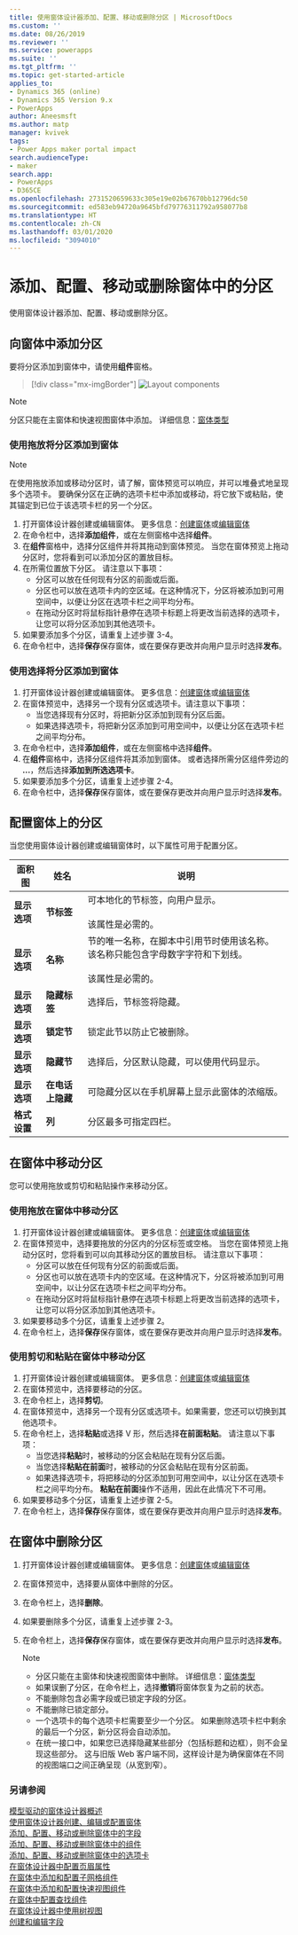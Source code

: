 ```yaml
---
title: 使用窗体设计器添加、配置、移动或删除分区 | MicrosoftDocs
ms.custom: ''
ms.date: 08/26/2019
ms.reviewer: ''
ms.service: powerapps
ms.suite: ''
ms.tgt_pltfrm: ''
ms.topic: get-started-article
applies_to:
- Dynamics 365 (online)
- Dynamics 365 Version 9.x
- PowerApps
author: Aneesmsft
ms.author: matp
manager: kvivek
tags:
- Power Apps maker portal impact
search.audienceType:
- maker
search.app:
- PowerApps
- D365CE
ms.openlocfilehash: 2731520659633c305e19e02b67670bb12796dc50
ms.sourcegitcommit: ed583eb94720a9645bfd79776311792a958077b8
ms.translationtype: HT
ms.contentlocale: zh-CN
ms.lasthandoff: 03/01/2020
ms.locfileid: "3094010"
---
```

# <a name="add-configure-move-or-delete-sections-on-a-form"></a>添加、配置、移动或删除窗体中的分区 
使用窗体设计器添加、配置、移动或删除分区。 

## <a name="add-sections-to-a-form"></a>向窗体中添加分区
要将分区添加到窗体中，请使用**组件**窗格。 

> [!div class="mx-imgBorder"] 
> ![](media/FormDesignerComponentsLayout.png "Layout components")

  > [!NOTE]
  >   分区只能在主窗体和快速视图窗体中添加。 详细信息：[窗体类型](types-forms.md)

### <a name="add-sections-to-a-form-using-drag-and-drop"></a>使用拖放将分区添加到窗体
> [!NOTE]
> 在使用拖放添加或移动分区时，请了解，窗体预览可以响应，并可以堆叠式地呈现多个选项卡。 要确保分区在正确的选项卡栏中添加或移动，将它放下或粘贴，使其锚定到已位于该选项卡栏的另一个分区。
1. 打开窗体设计器创建或编辑窗体。 更多信息：[创建窗体](create-and-edit-forms.md#create-a-form)或[编辑窗体](create-and-edit-forms.md#edit-a-form)
2. 在命令栏中，选择**添加组件**，或在左侧窗格中选择**组件**。 
3. 在**组件**窗格中，选择分区组件并将其拖动到窗体预览。 当您在窗体预览上拖动分区时，您将看到可以添加分区的置放目标。 
4. 在所需位置放下分区。 请注意以下事项： 
    - 分区可以放在任何现有分区的前面或后面。
    - 分区也可以放在选项卡内的空区域。在这种情况下，分区将被添加到可用空间中，以便让分区在选项卡栏之间平均分布。
    - 在拖动分区时将鼠标指针悬停在选项卡标题上将更改当前选择的选项卡，让您可以将分区添加到其他选项卡。   
5. 如果要添加多个分区，请重复上述步骤 3-4。
6. 在命令栏中，选择**保存**保存窗体，或在要保存更改并向用户显示时选择**发布**。 

### <a name="add-sections-to-a-form-using-selection"></a>使用选择将分区添加到窗体 
1. 打开窗体设计器创建或编辑窗体。 更多信息：[创建窗体](create-and-edit-forms.md#create-a-form)或[编辑窗体](create-and-edit-forms.md#edit-a-form)
2. 在窗体预览中，选择另一个现有分区或选项卡。请注意以下事项：
    - 当您选择现有分区时，将把新分区添加到现有分区后面。 
    - 如果选择选项卡，将把新分区添加到可用空间中，以便让分区在选项卡栏之间平均分布。 
3. 在命令栏中，选择**添加组件**，或在左侧窗格中选择**组件**。  
4. 在**组件**窗格中，选择分区组件将其添加到窗体。 或者选择所需分区组件旁边的 **...**，然后选择**添加到所选选项卡**。 
5. 如果要添加多个分区，请重复上述步骤 2-4。
6. 在命令栏中，选择**保存**保存窗体，或在要保存更改并向用户显示时选择**发布**。 

## <a name="configure-sections-on-a-form"></a>配置窗体上的分区
当您使用窗体设计器创建或编辑窗体时，以下属性可用于配置分区。

|面积图   |姓名  |说明  |
|---------|---------|---------|
|**显示选项** | **节标签**    | 可本地化的节标签，向用户显示。 <br /><br />该属性是必需的。      |
|**显示选项** | **名称** | 节的唯一名称，在脚本中引用节时使用该名称。 该名称只能包含字母数字字符和下划线。 <br /><br />该属性是必需的。 |
|**显示选项** | **隐藏标签** |  选择后，节标签将隐藏。 |
|**显示选项** | **锁定节** | 锁定此节以防止它被删除。 |
|**显示选项** | **隐藏节** | 选择后，分区默认隐藏，可以使用代码显示。 |
|**显示选项** | **在电话上隐藏** |  可隐藏分区以在手机屏幕上显示此窗体的浓缩版。 |
|**格式设置** |  **列** |  分区最多可指定四栏。 |

## <a name="move-sections-on-a-form"></a>在窗体中移动分区
您可以使用拖放或剪切和粘贴操作来移动分区。 

### <a name="move-sections-on-a-form-using-drag-and-drop"></a>使用拖放在窗体中移动分区
1. 打开窗体设计器创建或编辑窗体。 更多信息：[创建窗体](create-and-edit-forms.md#create-a-form)或[编辑窗体](create-and-edit-forms.md#edit-a-form)
2. 在窗体预览中，选择要拖放的分区内的分区标签或空格。 当您在窗体预览上拖动分区时，您将看到可以向其移动分区的置放目标。 
   请注意以下事项： 
    - 分区可以放在任何现有分区的前面或后面。
    - 分区也可以放在选项卡内的空区域。在这种情况下，分区将被添加到可用空间中，以让分区在选项卡栏之间平均分布。
    - 在拖动分区时将鼠标指针悬停在选项卡标题上将更改当前选择的选项卡，让您可以将分区添加到其他选项卡。   
3. 如果要移动多个分区，请重复上述步骤 2。
5. 在命令栏上，选择**保存**保存窗体，或在要保存更改并向用户显示时选择**发布**。 

### <a name="move-sections-on-a-form-using-cut-and-paste"></a>使用剪切和粘贴在窗体中移动分区
1. 打开窗体设计器创建或编辑窗体。 更多信息：[创建窗体](create-and-edit-forms.md#create-a-form)或[编辑窗体](create-and-edit-forms.md#edit-a-form)
2. 在窗体预览中，选择要移动的分区。
3. 在命令栏上，选择**剪切**。
4. 在窗体预览中，选择另一个现有分区或选项卡。如果需要，您还可以切换到其他选项卡。
5. 在命令栏上，选择**粘贴**或选择 V 形，然后选择**在前面粘贴**。      请注意以下事项： 
    - 当您选择**粘贴**时，被移动的分区会粘贴在现有分区后面。 
    - 当您选择**粘贴在前面**时，被移动的分区会粘贴在现有分区前面。
    - 如果选择选项卡，将把移动的分区添加到可用空间中，以让分区在选项卡栏之间平均分布。 **粘贴在前面**操作不适用，因此在此情况下不可用。
6. 如果要移动多个分区，请重复上述步骤 2-5。
7. 在命令栏上，选择**保存**保存窗体，或在要保存更改并向用户显示时选择**发布**。 

## <a name="delete-sections-on-a-form"></a>在窗体中删除分区
1. 打开窗体设计器创建或编辑窗体。 更多信息：[创建窗体](create-and-edit-forms.md#create-a-form)或[编辑窗体](create-and-edit-forms.md#edit-a-form)
2. 在窗体预览中，选择要从窗体中删除的分区。 
3. 在命令栏上，选择**删除**。
4. 如果要删除多个分区，请重复上述步骤 2-3。
4. 在命令栏上，选择**保存**保存窗体，或在要保存更改并向用户显示时选择**发布**。 

    > [!NOTE]
    >   - 分区只能在主窗体和快速视图窗体中删除。 详细信息：[窗体类型](types-forms.md)
    >   - 如果误删了分区，在命令栏上，选择**撤销**将窗体恢复为之前的状态。 
    >   - 不能删除包含必需字段或已锁定字段的分区。 
    >   - 不能删除已锁定部分。 
    >   - 一个选项卡的每个选项卡栏需要至少一个分区。 如果删除选项卡栏中剩余的最后一个分区，新分区将会自动添加。
    >   - 在统一接口中，如果您已选择隐藏某些部分（包括标题和边框），则不会呈现这些部分。  这与旧版 Web 客户端不同，这样设计是为确保窗体在不同的视图端口之间正确呈现（从宽到窄）。

### <a name="see-also"></a>另请参阅
[模型驱动的窗体设计器概述](form-designer-overview.md)  
[使用窗体设计器创建、编辑或配置窗体](create-and-edit-forms.md)  
[添加、配置、移动或删除窗体中的字段](add-move-or-delete-fields-on-form.md)  
[添加、配置、移动或删除窗体中的组件](add-move-configure-or-delete-components-on-form.md)  
[添加、配置、移动或删除窗体中的选项卡](add-move-or-delete-tabs-on-form.md)  
[在窗体设计器中配置页眉属性](form-designer-header-properties.md)  
[在窗体中添加和配置子网格组件](form-designer-add-configure-subgrid.md)  
[在窗体中添加和配置快速视图组件](form-designer-add-configure-quickview.md)  
[在窗体中配置查找组件](form-designer-add-configure-lookup.md)  
[在窗体设计器中使用树视图](using-tree-view-on-form.md)  
[创建和编辑字段](../common-data-service/create-edit-field-portal.md)  

